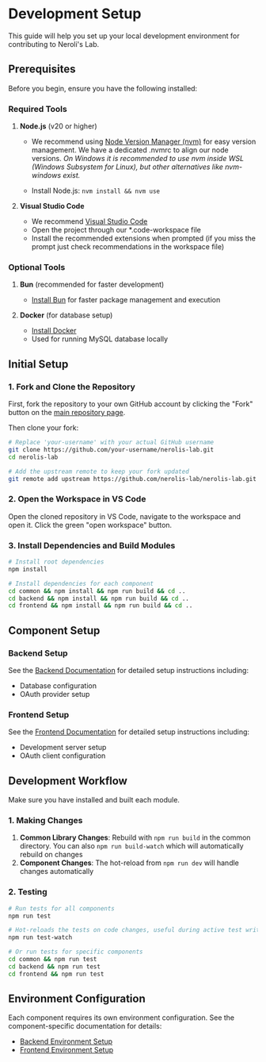 # Development Setup

This guide will help you set up your local development environment for contributing to Neroli's Lab.

## Prerequisites

Before you begin, ensure you have the following installed:

### Required Tools

1. **Node.js** (v20 or higher)

   - We recommend using [Node Version Manager (nvm)](https://github.com/nvm-sh/nvm) for easy version management. We have a dedicated .nvmrc to align our node versions. _On Windows it is recommended to use nvm inside WSL (Windows Subsystem for Linux), but other alternatives like nvm-windows exist._

   - Install Node.js: `nvm install && nvm use`

2. **Visual Studio Code**

   - We recommend [Visual Studio Code](https://code.visualstudio.com/)
   - Open the project through our \*.code-workspace file
   - Install the recommended extensions when prompted (if you miss the prompt just check recommendations in the workspace file)

### Optional Tools

1. **Bun** (recommended for faster development)

   - [Install Bun](https://bun.sh/) for faster package management and execution

2. **Docker** (for database setup)
   - [Install Docker](https://docs.docker.com/get-docker/)
   - Used for running MySQL database locally

## Initial Setup

### 1. Fork and Clone the Repository

First, fork the repository to your own GitHub account by clicking the "Fork" button on the [main repository page](https://github.com/nerolis-lab/nerolis-lab).

Then clone your fork:

```bash
# Replace 'your-username' with your actual GitHub username
git clone https://github.com/your-username/nerolis-lab.git
cd nerolis-lab

# Add the upstream remote to keep your fork updated
git remote add upstream https://github.com/nerolis-lab/nerolis-lab.git
```

### 2. Open the Workspace in VS Code

Open the cloned repository in VS Code, navigate to the workspace and open it.
Click the green "open workspace" button.

### 3. Install Dependencies and Build Modules

```bash
# Install root dependencies
npm install

# Install dependencies for each component
cd common && npm install && npm run build && cd ..
cd backend && npm install && npm run build && cd ..
cd frontend && npm install && npm run build && cd ..
```

## Component Setup

### Backend Setup

See the [Backend Documentation](../components/backend) for detailed setup instructions including:

- Database configuration
- OAuth provider setup

### Frontend Setup

See the [Frontend Documentation](../components/frontend) for detailed setup instructions including:

- Development server setup
- OAuth client configuration

## Development Workflow

Make sure you have installed and built each module.

### 1. Making Changes

1. **Common Library Changes**: Rebuild with `npm run build` in the common directory. You can also `npm run build-watch` which will automatically rebuild on changes
2. **Component Changes**: The hot-reload from `npm run dev` will handle changes automatically

### 2. Testing

```bash
# Run tests for all components
npm run test

# Hot-reloads the tests on code changes, useful during active test writing
npm run test-watch

# Or run tests for specific components
cd common && npm run test
cd backend && npm run test
cd frontend && npm run test
```

## Environment Configuration

Each component requires its own environment configuration. See the component-specific documentation for details:

- [Backend Environment Setup](../components/backend)
- [Frontend Environment Setup](../components/frontend)
